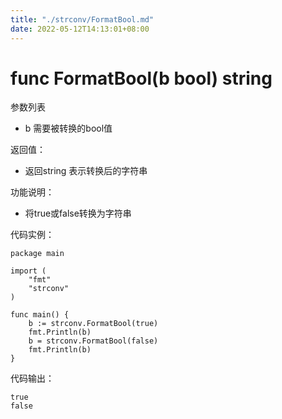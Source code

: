 ```yaml
---
title: "./strconv/FormatBool.md"
date: 2022-05-12T14:13:01+08:00
---
```

# func FormatBool(b bool) string

参数列表

- b 需要被转换的bool值 

返回值：

- 返回string 表示转换后的字符串 

功能说明：

- 将true或false转换为字符串

代码实例：

	package main
	
	import (
		"fmt"
		"strconv"
	)
	
    func main() {
        b := strconv.FormatBool(true)
        fmt.Println(b)
        b = strconv.FormatBool(false)
        fmt.Println(b)
    }


代码输出：

    true
    false